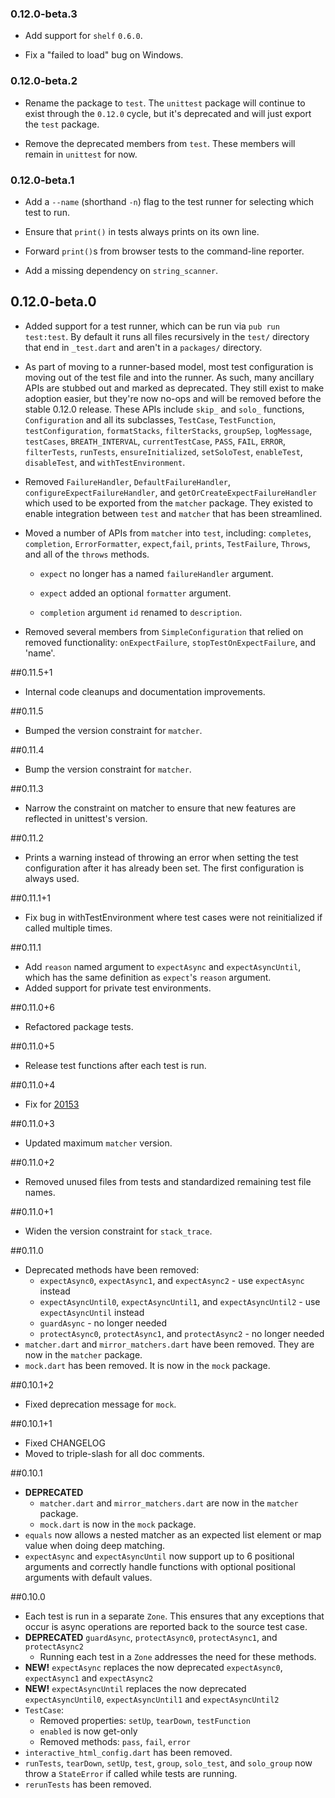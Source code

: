 ### 0.12.0-beta.3

* Add support for `shelf` `0.6.0`.

* Fix a "failed to load" bug on Windows.

### 0.12.0-beta.2

* Rename the package to `test`. The `unittest` package will continue to exist
  through the `0.12.0` cycle, but it's deprecated and will just export the
  `test` package.

* Remove the deprecated members from `test`. These members will remain in
  `unittest` for now.

### 0.12.0-beta.1

* Add a `--name` (shorthand `-n`) flag to the test runner for selecting which
  test to run.

* Ensure that `print()` in tests always prints on its own line.

* Forward `print()`s from browser tests to the command-line reporter.

* Add a missing dependency on `string_scanner`.

## 0.12.0-beta.0

* Added support for a test runner, which can be run via `pub run
  test:test`. By default it runs all files recursively in the `test/`
  directory that end in `_test.dart` and aren't in a `packages/` directory.

* As part of moving to a runner-based model, most test configuration is moving
  out of the test file and into the runner. As such, many ancillary APIs are
  stubbed out and marked as deprecated. They still exist to make adoption
  easier, but they're now no-ops and will be removed before the stable 0.12.0
  release. These APIs include `skip_` and `solo_` functions, `Configuration` and
  all its subclasses, `TestCase`, `TestFunction`, `testConfiguration`,
  `formatStacks`, `filterStacks`, `groupSep`, `logMessage`, `testCases`,
  `BREATH_INTERVAL`, `currentTestCase`, `PASS`, `FAIL`, `ERROR`, `filterTests`,
  `runTests`, `ensureInitialized`, `setSoloTest`, `enableTest`, `disableTest`,
  and `withTestEnvironment`.

* Removed `FailureHandler`, `DefaultFailureHandler`,
  `configureExpectFailureHandler`, and `getOrCreateExpectFailureHandler` which
  used to be exported from the `matcher` package. They existed to enable
  integration between `test` and `matcher` that has been streamlined.

* Moved a number of APIs from `matcher` into `test`, including:
  `completes`, `completion`, `ErrorFormatter`, `expect`,`fail`, `prints`,
  `TestFailure`, `Throws`, and all of the `throws` methods.

    * `expect` no longer has a named `failureHandler` argument.

    * `expect` added an optional `formatter` argument.

    * `completion` argument `id` renamed to `description`.

* Removed several members from `SimpleConfiguration` that relied on removed
  functionality: `onExpectFailure`, `stopTestOnExpectFailure`, and 'name'.

##0.11.5+1

* Internal code cleanups and documentation improvements.

##0.11.5

* Bumped the version constraint for `matcher`.

##0.11.4

* Bump the version constraint for `matcher`.

##0.11.3

* Narrow the constraint on matcher to ensure that new features are reflected in
  unittest's version.

##0.11.2

* Prints a warning instead of throwing an error when setting the test
  configuration after it has already been set. The first configuration is always
  used.

##0.11.1+1

* Fix bug in withTestEnvironment where test cases were not reinitialized if
  called multiple times.

##0.11.1

* Add `reason` named argument to `expectAsync` and `expectAsyncUntil`, which has
  the same definition as `expect`'s `reason` argument.
* Added support for private test environments.

##0.11.0+6

* Refactored package tests.

##0.11.0+5

* Release test functions after each test is run.

##0.11.0+4

* Fix for [20153](https://code.google.com/p/dart/issues/detail?id=20153)

##0.11.0+3

* Updated maximum `matcher` version.

##0.11.0+2

*  Removed unused files from tests and standardized remaining test file names.

##0.11.0+1

* Widen the version constraint for `stack_trace`.

##0.11.0

* Deprecated methods have been removed:
    * `expectAsync0`, `expectAsync1`, and `expectAsync2` - use `expectAsync`
      instead
    * `expectAsyncUntil0`, `expectAsyncUntil1`, and `expectAsyncUntil2` - use
      `expectAsyncUntil` instead
    * `guardAsync` - no longer needed
    * `protectAsync0`, `protectAsync1`, and `protectAsync2` - no longer needed
* `matcher.dart` and `mirror_matchers.dart` have been removed. They are now in
  the `matcher` package.
* `mock.dart` has been removed. It is now in the `mock` package.

##0.10.1+2

* Fixed deprecation message for `mock`.

##0.10.1+1

* Fixed CHANGELOG
* Moved to triple-slash for all doc comments.

##0.10.1

* **DEPRECATED**
    * `matcher.dart` and `mirror_matchers.dart` are now in the `matcher`
      package.
    * `mock.dart` is now in the `mock` package.
* `equals` now allows a nested matcher as an expected list element or map value
  when doing deep matching.
* `expectAsync` and `expectAsyncUntil` now support up to 6 positional arguments
  and correctly handle functions with optional positional arguments with default
  values.

##0.10.0

* Each test is run in a separate `Zone`. This ensures that any exceptions that
occur is async operations are reported back to the source test case.
* **DEPRECATED** `guardAsync`, `protectAsync0`, `protectAsync1`,
and `protectAsync2`
    * Running each test in a `Zone` addresses the need for these methods.
* **NEW!** `expectAsync` replaces the now deprecated `expectAsync0`,
    `expectAsync1` and `expectAsync2`
* **NEW!** `expectAsyncUntil` replaces the now deprecated `expectAsyncUntil0`,
    `expectAsyncUntil1` and `expectAsyncUntil2`
* `TestCase`:
    * Removed properties: `setUp`, `tearDown`, `testFunction`
    * `enabled` is now get-only
    * Removed methods: `pass`, `fail`, `error`
* `interactive_html_config.dart` has been removed.
* `runTests`, `tearDown`, `setUp`, `test`, `group`, `solo_test`, and
  `solo_group` now throw a `StateError` if called while tests are running.
* `rerunTests` has been removed.
